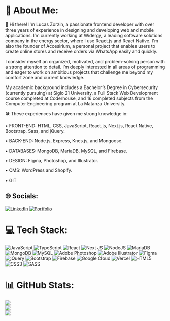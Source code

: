 # 💫 About Me:
👋 Hi there! I'm Lucas Zorzin, a passionate frontend developer with over three years of experience in designing and developing web and mobile applications. I’m currently working at Widergy, a leading software solutions company in the energy sector, where I use React.js and React Native. I'm also the founder of Accesirium, a personal project that enables users to create online stores and receive orders via WhatsApp easily and quickly.

I consider myself an organized, motivated, and problem-solving person with a strong attention to detail. I’m deeply interested in all areas of programming and eager to work on ambitious projects that challenge me beyond my comfort zone and current knowledge.

My academic background includes a Bachelor’s Degree in Cybersecurity (currently pursuing) at Siglo 21 University, a Full Stack Web Development course completed at Coderhouse, and 16 completed subjects from the Computer Engineering program at La Matanza University.

🛠️ These experiences have given me strong knowledge in:

• FRONT-END: HTML, CSS, JavaScript, React.js, Next.js, React Native, Bootstrap, Sass, and jQuery.

• BACK-END: Node.js, Express, Knes.js, and Mongoose.

• DATABASES: MongoDB, MariaDB, MySQL, and Firebase.

• DESIGN: Figma, Photoshop, and Illustrator.

• CMS: WordPress and Shopify.

• GIT


## 🌐 Socials:
[![LinkedIn](https://img.shields.io/badge/LinkedIn-%230077B5.svg?logo=linkedin&logoColor=white)](https://www.linkedin.com/in/lucaszorzin)
[![Portfolio](https://img.shields.io/badge/-⭐%20PORTFOLIO-red)](https://portfolio-lucaszorzin.web.app/)

# 💻 Tech Stack:
![JavaScript](https://img.shields.io/badge/javascript-%23323330.svg?style=for-the-badge&logo=javascript&logoColor=%23F7DF1E) ![TypeScript](https://img.shields.io/badge/typescript-%23007ACC.svg?style=for-the-badge&logo=typescript&logoColor=white) ![React](https://img.shields.io/badge/react-%2320232a.svg?style=for-the-badge&logo=react&logoColor=%2361DAFB) ![Next JS](https://img.shields.io/badge/Next-black?style=for-the-badge&logo=next.js&logoColor=white) ![NodeJS](https://img.shields.io/badge/node.js-6DA55F?style=for-the-badge&logo=node.js&logoColor=white) ![MariaDB](https://img.shields.io/badge/MariaDB-003545?style=for-the-badge&logo=mariadb&logoColor=white) ![MongoDB](https://img.shields.io/badge/MongoDB-%234ea94b.svg?style=for-the-badge&logo=mongodb&logoColor=white) ![MySQL](https://img.shields.io/badge/mysql-%2300f.svg?style=for-the-badge&logo=mysql&logoColor=white) ![Adobe Photoshop](https://img.shields.io/badge/adobephotoshop-%2331A8FF.svg?style=for-the-badge&logo=adobephotoshop&logoColor=white) ![Adobe Illustrator](https://img.shields.io/badge/adobeillustrator-%23FF9A00.svg?style=for-the-badge&logo=adobeillustrator&logoColor=white) 	![Figma](https://img.shields.io/badge/figma-%23F24E1E.svg?style=for-the-badge&logo=figma&logoColor=white) ![jQuery](https://img.shields.io/badge/jquery-%230769AD.svg?style=for-the-badge&logo=jquery&logoColor=white) ![Bootstrap](https://img.shields.io/badge/bootstrap-%23563D7C.svg?style=for-the-badge&logo=bootstrap&logoColor=white) ![Firebase](https://img.shields.io/badge/firebase-%23039BE5.svg?style=for-the-badge&logo=firebase) ![Google Cloud](https://img.shields.io/badge/Google%20Cloud-%234285F4.svg?style=for-the-badge&logo=google-cloud&logoColor=white) ![Vercel](https://img.shields.io/badge/vercel-%23000000.svg?style=for-the-badge&logo=vercel&logoColor=white) ![HTML5](https://img.shields.io/badge/html5-%23E34F26.svg?style=for-the-badge&logo=html5&logoColor=white) ![CSS3](https://img.shields.io/badge/css3-%231572B6.svg?style=for-the-badge&logo=css3&logoColor=white) ![SASS](https://img.shields.io/badge/SASS-hotpink.svg?style=for-the-badge&logo=SASS&logoColor=white)
# 📊 GitHub Stats:
![](https://github-readme-stats.vercel.app/api?username=LucasZorzin&theme=dark&hide_border=false&include_all_commits=true&count_private=true)<br/>
![](https://github-readme-streak-stats.herokuapp.com/?user=LucasZorzin&theme=dark&hide_border=false)<br/>
![](https://github-readme-stats.vercel.app/api/top-langs/?username=LucasZorzin&theme=dark&hide_border=false&include_all_commits=true&count_private=true&layout=compact)

<!-- Proudly created with GPRM ( https://gprm.itsvg.in ) -->
